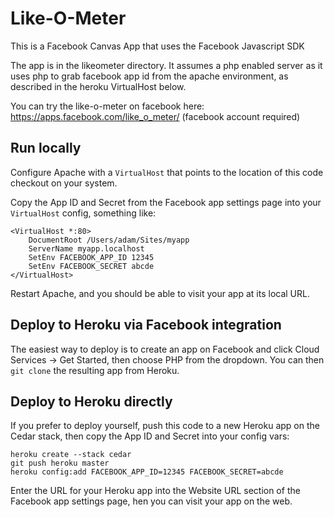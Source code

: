 Like-O-Meter
============

This is a Facebook Canvas App that uses the Facebook Javascript SDK

The app is in the likeometer directory. It assumes a php enabled server as it uses php to grab facebook app id from the apache environment, as described in the heroku VirtualHost below. 

You can try the like-o-meter on facebook here: https://apps.facebook.com/like_o_meter/ (facebook
account required)

Run locally
-----------

Configure Apache with a `VirtualHost` that points to the location of this code checkout on your system.

Copy the App ID and Secret from the Facebook app settings page into your `VirtualHost` config, something like:

    <VirtualHost *:80>
        DocumentRoot /Users/adam/Sites/myapp
        ServerName myapp.localhost
        SetEnv FACEBOOK_APP_ID 12345
        SetEnv FACEBOOK_SECRET abcde
    </VirtualHost>

Restart Apache, and you should be able to visit your app at its local URL.

Deploy to Heroku via Facebook integration
-----------------------------------------

The easiest way to deploy is to create an app on Facebook and click Cloud Services -> Get Started, then choose PHP from the dropdown.  You can then `git clone` the resulting app from Heroku.

Deploy to Heroku directly
-------------------------

If you prefer to deploy yourself, push this code to a new Heroku app on the Cedar stack, then copy the App ID and Secret into your config vars:

    heroku create --stack cedar
    git push heroku master
    heroku config:add FACEBOOK_APP_ID=12345 FACEBOOK_SECRET=abcde

Enter the URL for your Heroku app into the Website URL section of the Facebook app settings page, hen you can visit your app on the web.

